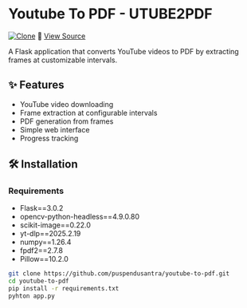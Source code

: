 # Youtube To PDF - UTUBE2PDF

[![Clone](https://img.shields.io/badge/Clone%20Repo-Click%20Here-blue)](https://dub.sh/utube2pdf)
🔗 [View Source](https://github.com/puspendusantra/youtube-to-pdf)

A Flask application that converts YouTube videos to PDF by extracting frames at customizable intervals.

## ✨ Features
- YouTube video downloading
- Frame extraction at configurable intervals
- PDF generation from frames
- Simple web interface
- Progress tracking

## 🛠️ Installation

### Requirements
- Flask==3.0.2
- opencv-python-headless==4.9.0.80
- scikit-image==0.22.0
- yt-dlp==2025.2.19
- numpy==1.26.4
- fpdf2==2.7.8
- Pillow==10.2.0


```bash
git clone https://github.com/puspendusantra/youtube-to-pdf.git
cd youtube-to-pdf
pip install -r requirements.txt
pyhton app.py

